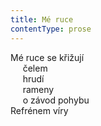 ```yaml
---
title: Mé ruce
contentType: prose
---
```


Mé ruce se křižují  
     čelem  
     hrudí  
     rameny  
     o závod pohybu  
Refrénem víry
